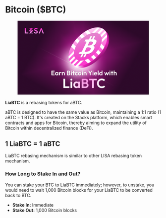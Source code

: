 # Bitcoin ($BTC)

<figure><img src="../../.gitbook/assets/LISA_Earn_with_LiaBTC.png" alt=""><figcaption></figcaption></figure>

**LiaBTC** is a rebasing tokens for aBTC.

aBTC is designed to have the same value as Bitcoin, maintaining a 1:1 ratio (1 aBTC = 1 BTC). It's created on the Stacks platform, which enables smart contracts and apps for Bitcoin, thereby aiming to expand the utility of Bitcoin within decentralized finance (DeFi).&#x20;

## 1 LiaBTC = 1 aBTC <a href="#id-7d7f" id="id-7d7f"></a>

LiaBTC rebasing mechanism is similar to other LISA rebasing token mechanism.

### How Long to Stake In and Out?

You can stake your BTC to LiaBTC immediately; however, to unstake, you would need to wait 1,000 Bitcoin blocks for your LiaBTC to be converted back to BTC.

* **Stake In:** Immediate
* **Stake Out:** 1,000 Bitcoin blocks

